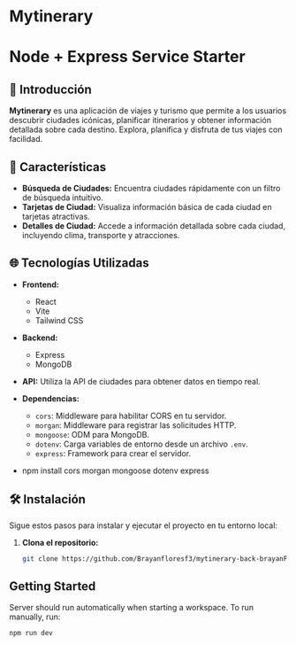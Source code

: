 
# Mytinerary

# Node + Express Service Starter

## 🚀 Introducción

**Mytinerary** es una aplicación de viajes y turismo que permite a los usuarios descubrir ciudades icónicas, planificar itinerarios y obtener información detallada sobre cada destino. Explora, planifica y disfruta de tus viajes con facilidad.

## 📸 Características

- **Búsqueda de Ciudades:** Encuentra ciudades rápidamente con un filtro de búsqueda intuitivo.
- **Tarjetas de Ciudad:** Visualiza información básica de cada ciudad en tarjetas atractivas.
- **Detalles de Ciudad:** Accede a información detallada sobre cada ciudad, incluyendo clima, transporte y atracciones.

## 🌐 Tecnologías Utilizadas

- **Frontend:** 
  - React
  - Vite
  - Tailwind CSS
- **Backend:** 
  - Express
  - MongoDB
- **API:** Utiliza la API de ciudades para obtener datos en tiempo real.

- **Dependencias:** 
  - `cors`: Middleware para habilitar CORS en tu servidor.
  - `morgan`: Middleware para registrar las solicitudes HTTP.
  - `mongoose`: ODM para MongoDB.
  - `dotenv`: Carga variables de entorno desde un archivo `.env`.
  - `express`: Framework para crear el servidor.

- npm install cors morgan mongoose dotenv express

## 🛠️ Instalación

Sigue estos pasos para instalar y ejecutar el proyecto en tu entorno local:

1. **Clona el repositorio:**

   ```bash
   git clone https://github.com/Brayanfloresf3/mytinerary-back-brayanFlores.git

## Getting Started

Server should run automatically when starting a workspace. To run manually, run:
```sh
npm run dev
```
